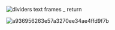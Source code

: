 

![dividers   text frames _ return](https://github.com/user-attachments/assets/73ef2d69-07a8-4c78-986d-bf11dea42f51)







![a936956263e57a3270ee34ae4ffd9f7b](https://github.com/user-attachments/assets/bdc2f494-2bd2-47ae-8282-3d39b3e1a635)
